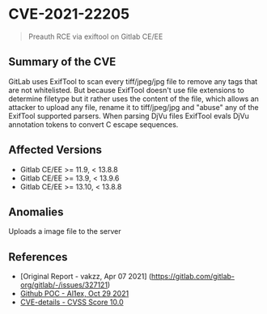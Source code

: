 # CVE-2021-22205 

> Preauth RCE via exiftool on Gitlab CE/EE 

## Summary of the CVE

GitLab uses ExifTool to scan every tiff/jpeg/jpg file to remove any tags that are not whitelisted.
But because ExifTool doesn't use file extensions to determine filetype but it rather uses the content of the file, which allows an attacker to upload any file, rename it to tiff/jpeg/jpg and "abuse" any of the ExifTool supported parsers.
When parsing DjVu files ExifTool evals DjVu annotation tokens to convert C escape sequences.

## Affected Versions

- Gitlab CE/EE >= 11.9, < 13.8.8 
- Gitlab CE/EE >= 13.9, < 13.9.6
- Gitlab CE/EE >= 13.10, < 13.8.8

## Anomalies

Uploads a image file to the server

## References

- [Original Report - vakzz, Apr 07 2021] (https://gitlab.com/gitlab-org/gitlab/-/issues/327121)
- [Github POC - Al1ex, Oct 29 2021](https://github.com/Al1ex/CVE-2021-22205)
- [CVE-details - CVSS Score 10.0](https://www.cvedetails.com/cve/CVE-2021-22205/)
